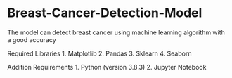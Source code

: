 # Breast-Cancer-Detection-Model
The model can detect breast cancer using machine learning algorithm with a good accuracy

Required Libraries 
    1. Matplotlib
    2. Pandas
    3. Sklearn
    4. Seaborn
    

Addition Requirements
    1. Python (version 3.8.3)
    2. Jupyter Notebook
